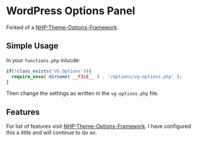 # WordPress Options Panel

Forked of a [NHP-Theme-Options-Framework](https://github.com/leemason/NHP-Theme-Options-Framework).

## Simple Usage ##

In your ```functions.php``` inlucde:

```php
if(!class_exists('VG_Options')){
  require_once( dirname( __FILE__ ) . '/options/vg-options.php' );
}
```

Then change the settings as written in the ```vg-options.php``` file.

## Features ##

For list of features visit [NHP-Theme-Options-Framework](https://github.com/leemason/NHP-Theme-Options-Framework).
I have configured this a little and will continue to do so. 